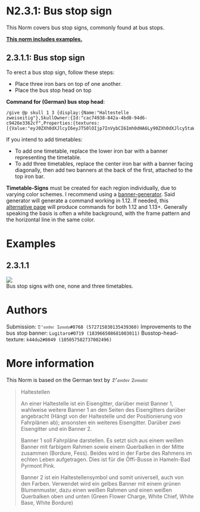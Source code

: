 # N2.3.1: Bus stop sign

This Norm covers bus stop signs, commonly found at bus stops.

**[This norm includes examples.](#examples)**

## 2.3.1.1: Bus stop sign

To erect a bus stop sign, follow these steps:
* Place three iron bars on top of one another.
* Place the bus stop head on top

**Command for (German) bus stop head**:  
```
/give @p skull 1 3 {display:{Name:"Haltestelle zweiseitig"},SkullOwner:{Id:"cac74938-842a-4bd8-94d6-c9426e3362cf",Properties:{textures:[{Value:"eyJ0ZXh0dXJlcyI6eyJTS0lOIjp7InVybCI6Imh0dHA6Ly90ZXh0dXJlcy5taW5lY3JhZnQubmV0L3RleHR1cmUvMjVmYzgyZjcyNmViNzc2MTQ2MDFlNzYyMjdiZjk3N2E2N2MxMDZjMWY0ODU4YzMyMGJmNzhjMTRjZDAzMDlhMSJ9fX0="}]}}}
```

If you intend to add timetables:

* To add one timetable, replace the lower iron bar with a banner representing the timetable.
* To add three timetables, replace the center iron bar with a banner facing diagonally, then add two banners at the back of the first, attached to the top iron bar.

**Timetable-Signs** must be created for each region individually, due to varying color schemes. I recommend using a [banner-generator](https://www.needcoolshoes.com/banner). Said generator will generate a command working in 1.12. If needed, this [alternative page](https://minecraft.tools/en/banner.php) will produce commands for both 1.12 and 1.13+.
Generally speaking the basis is often a white background, with the frame pattern and the horizontal line in the same color.

# Examples

## 2.3.1.1

![](https://cdn.discordapp.com/attachments/702537093527765083/703722199256662066/2020-04-25_23_40_39-Minecraft_1.15.2_-_Singleplayer.png)  
Bus stop signs with one, none and three timetables.

# Authors

Submission: `𝔇'𝔞𝔪𝔡𝔯𝔢 𝔗𝔬𝔪𝔞𝔱𝔬#0768 (572715030135439360)`
Improvements to the bus stop banner: `Lugitaro#0719 (183966508681003011)`
Busstop-head-texture: `k44du2#8049 (105057582737002496)`

# More information

This Norm is based on the German text by _𝔇'𝔞𝔪𝔡𝔯𝔢 𝔗𝔬𝔪𝔞𝔱𝔬:_

> Haltestellen
>
> An einer Haltestelle ist ein Eisengitter, darüber meist Banner 1, wahlweise weitere Banner 1 an den Seiten des Eisengitters darüber angebracht (Hängt von der Haltestelle und der Positionierung von Fahrplänen ab); ansonsten ein weiteres Eisengitter. Darüber zwei Eisengitter und ein Banner 2.
>
> Banner 1 soll Fahrpläne darstellen. Es setzt sich aus einem weißen Banner mit farbigem Rahmen sowie einem Querbalken in der Mitte zusammen (Bordure, Fess). Beides wird in der Farbe des Rahmens im echten Leben aufgetragen. Dies ist für die Öffi-Busse in Hameln-Bad Pyrmont Pink.
>
> Banner 2 ist ein Haltestellensymbol und somit universell, auch von den Farben. Verwendet wird ein gelbes Banner mit einem grünen Blumenmuster, dazu einen weißen Rahmen und einen weißen Querbalken oben und unten (Green Flower Charge, White Chief, White Base, White Bordure)